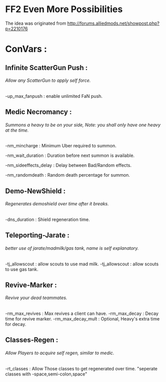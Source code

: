 # FF2 Even More Possibilities

The idea was originated from http://forums.alliedmods.net/showpost.php?p=2210176

# ConVars :

## Infinite ScatterGun Push :

###### Allow any ScatterGun to apply self force.

-up_max_fanpush : enable unlimited FaN push.


## Medic Necromancy :

###### Summons a heavy to be on your side, Note: you shall only have one heavy at the time.

-nm_mincharge : Minimum Uber required to summon.

-nm_wait_duration : Duration before next summon is available.

-nm_sideeffects_delay : Delay between Bad/Random effects.

-nm_randomdeath : Random death percentage for summon.


## Demo-NewShield :

###### Regenerates demoshield over time after it breaks.

-dns_duration : Shield regeneration time.


## Teleporting-Jarate :

###### better use of jarate/madmilk/gas tank, name is self explanatory.

-tj_allowscout : allow scouts to use mad milk.
-tj_allowscout : allow scouts to use gas tank.


## Revive-Marker :

###### Revive your dead teammates.

-rm_max_revives : Max revives a client can have.
-rm_max_decay : Decay time for revive marker.
-rm_max_decay_mult : Optional, Heavy's extra time for decay.


## Classes-Regen :

###### Allow Players to acquire self regen, similar to medic.

-rt_classes : Allow Those classes to get regenerated over time. "seperate classes with -space,semi-colon,space"

